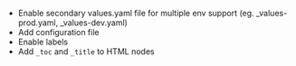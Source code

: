 
* Enable secondary values.yaml file for multiple env support (eg. _values-prod.yaml, _values-dev.yaml)
* Add configuration file
* Enable labels
* Add `_toc` and `_title` to HTML nodes

